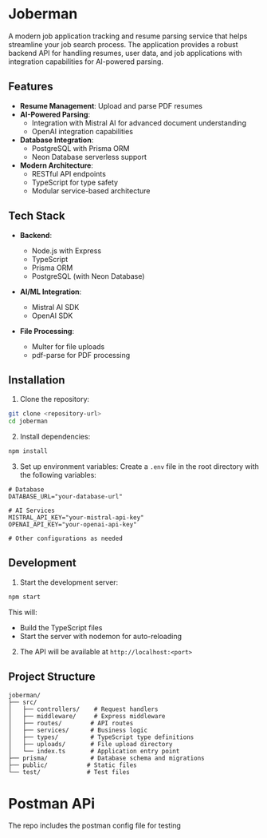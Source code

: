 # Joberman

A modern job application tracking and resume parsing service that helps streamline your job search process. The application provides a robust backend API for handling resumes, user data, and job applications with integration capabilities for AI-powered parsing.

## Features

- **Resume Management**: Upload and parse PDF resumes
- **AI-Powered Parsing**: 
  - Integration with Mistral AI for advanced document understanding
  - OpenAI integration capabilities
- **Database Integration**:
  - PostgreSQL with Prisma ORM
  - Neon Database serverless support
- **Modern Architecture**:
  - RESTful API endpoints
  - TypeScript for type safety
  - Modular service-based architecture

## Tech Stack

- **Backend**:
  - Node.js with Express
  - TypeScript
  - Prisma ORM
  - PostgreSQL (with Neon Database)
  
- **AI/ML Integration**:
  - Mistral AI SDK
  - OpenAI SDK
  
- **File Processing**:
  - Multer for file uploads
  - pdf-parse for PDF processing

## Installation

1. Clone the repository:

```bash
git clone <repository-url>
cd joberman
```

2. Install dependencies:

```bash
npm install
```

3. Set up environment variables:
Create a `.env` file in the root directory with the following variables:

```env
# Database
DATABASE_URL="your-database-url"

# AI Services
MISTRAL_API_KEY="your-mistral-api-key"
OPENAI_API_KEY="your-openai-api-key"

# Other configurations as needed
```

## Development

1. Start the development server:

```bash
npm start
```

This will:
- Build the TypeScript files
- Start the server with nodemon for auto-reloading

2. The API will be available at `http://localhost:<port>`

## Project Structure

```
joberman/
├── src/
│   ├── controllers/    # Request handlers
│   ├── middleware/     # Express middleware
│   ├── routes/        # API routes
│   ├── services/      # Business logic
│   ├── types/         # TypeScript type definitions
│   ├── uploads/       # File upload directory
│   └── index.ts       # Application entry point
├── prisma/            # Database schema and migrations
├── public/           # Static files
└── test/             # Test files
```


# Postman APi

The repo includes the postman config file for testing

